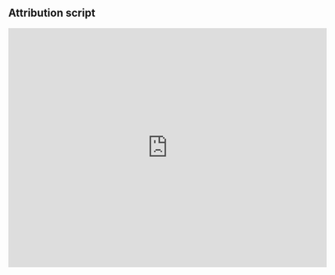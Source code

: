 
## Attribution script

<iframe frameborder="0" width="640" height="480" src="https://www.youtube.com/embed/qflpLXqMeE4?rel=0" data-iframe-loaded="true" allowfullscreen="" scrolling="yes" allow="autoplay; encrypted-media; clipboard-write"></iframe>